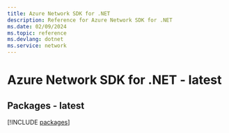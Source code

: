 ```yaml
---
title: Azure Network SDK for .NET
description: Reference for Azure Network SDK for .NET
ms.date: 02/09/2024
ms.topic: reference
ms.devlang: dotnet
ms.service: network
---
```

# Azure Network SDK for .NET - latest
## Packages - latest
[!INCLUDE [packages](network-index.md)]